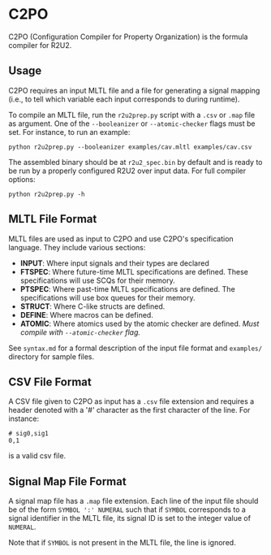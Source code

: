 # C2PO

C2PO (Configuration Compiler for Property Organization) is the formula compiler for R2U2.

## Usage

C2PO requires an input MLTL file and a file for generating a signal mapping (i.e., to tell which variable each input corresponds to during runtime).

To compile an MLTL file, run the `r2u2prep.py` script with a `.csv` or `.map` file as argument. One of the `--booleanizer` or `--atomic-checker` flags must be set. For instance, to run an example:

    python r2u2prep.py --booleanizer examples/cav.mltl examples/cav.csv 

The assembled binary should be at `r2u2_spec.bin` by default and is ready to be run by a properly configured R2U2 over input data. For full compiler options:

    python r2u2prep.py -h

## MLTL File Format

MLTL files are used as input to C2PO and use C2PO's specification language. They include various sections: 

- **INPUT**: Where input signals and their types are declared
- **FTSPEC**: Where future-time MLTL specifications are defined. These specifications will use SCQs for their memory.
- **PTSPEC**: Where past-time MLTL specifications are defined. The specifications will use box queues for their memory.
- **STRUCT**: Where C-like structs are defined.
- **DEFINE**: Where macros can be defined.
- **ATOMIC**: Where atomics used by the atomic checker are defined. *Must compile with `--atomic-checker` flag.*

See `syntax.md` for a formal description of the input file format and `examples/` directory for sample files.

## CSV File Format

A CSV file given to C2PO as input has a `.csv` file extension and requires a header denoted with a '#' character as the first character of the line. For instance:

    # sig0,sig1
    0,1

is a valid csv file.

## Signal Map File Format

A signal map file has a `.map` file extension. Each line of the input file should be of the form `SYMBOL ':' NUMERAL` such that if `SYMBOL` corresponds to a signal identifier in the MLTL file, its signal ID is set to the integer value of `NUMERAL`.

Note that if `SYMBOL` is not present in the MLTL file, the line is ignored.
